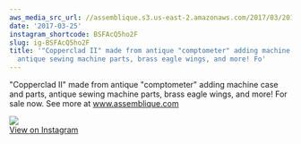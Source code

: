 ```yaml
---
aws_media_src_url: //assemblique.s3.us-east-2.amazonaws.com/2017/03/2017-03-25_22-41-24_UTC.jpg
date: '2017-03-25'
instagram_shortcode: BSFAcQ5ho2F
slug: ig-BSFAcQ5ho2F
title: '"Copperclad II" made from antique "comptometer" adding machine case and parts,
  antique sewing machine parts, brass eagle wings, and more! Fo'
---
```


"Copperclad II" made from antique "comptometer" adding machine case and parts, antique sewing machine parts, brass eagle wings, and more! For sale now. See more at www.assemblique.com 

![](//assemblique.s3.us-east-2.amazonaws.com/2017/03/2017-03-25_22-41-24_UTC.jpg)   
[View on Instagram](https://www.instagram.com/p/BSFAcQ5ho2F/)